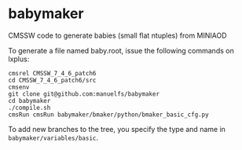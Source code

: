 babymaker
==============

CMSSW code to generate babies (small flat ntuples) from MINIAOD

To generate a file named baby.root, issue the following commands on lxplus:

    cmsrel CMSSW_7_4_6_patch6
    cd CMSSW_7_4_6_patch6/src
    cmsenv
    git clone git@github.com:manuelfs/babymaker
    cd babymaker
    ./compile.sh
    cmsRun cmsRun babymaker/bmaker/python/bmaker_basic_cfg.py

To add new branches to the tree, you specify the type and name in
`babymaker/variables/basic`.